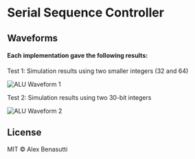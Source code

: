 # Serial Sequence Controller

## Waveforms

#### Each implementation gave the following results:

Test 1: Simulation results using two smaller integers (32 and 64)

![ALU Waveform 1](/Waveforms/small_int.png)

Test 2: Simulation results using two 30-bit integers

![ALU Waveform 2](/Waveforms/big_int.png)

## License

MIT © Alex Benasutti
